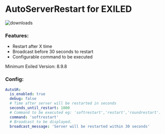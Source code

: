 # AutoServerRestart for EXILED

![downloads](https://img.shields.io/github/downloads/Vretu-Dev/AutoSR/total)

### Features:
- Restart after X time
- Broadcast before 30 seconds to restart
- Configurable command to be executed

Minimum Exiled Version: 8.9.8

### Config:

```yaml
AutoSR:
  is_enabled: true
  debug: false
  # Time after server will be restarted in seconds
  seconds_until_restart: 1800
  # Command to be executed eg: 'softrestart','restart','roundrestart'.
  command: 'softrestart'
  # Broadcast to be displayed.
  broadcast_message: 'Server will be restarted within 30 seconds'
```
